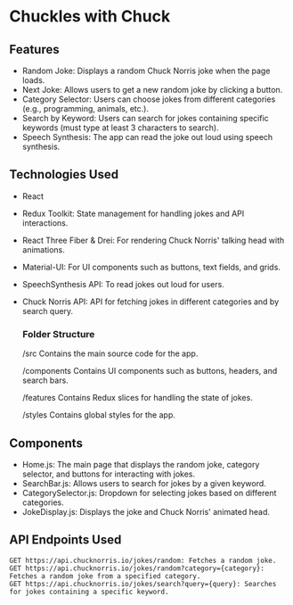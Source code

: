 # Chuckles with Chuck

## Features    
- Random Joke: Displays a random Chuck Norris joke when the page loads.
- Next Joke: Allows users to get a new random joke by clicking a button.
- Category Selector: Users can choose jokes from different categories (e.g., programming, animals, etc.).
- Search by Keyword: Users can search for jokes containing specific keywords (must type at least 3 characters to search).
- Speech Synthesis: The app can read the joke out loud using speech synthesis.


## Technologies Used

- React
- Redux Toolkit: State management for handling jokes and API interactions.
- React Three Fiber & Drei: For rendering Chuck Norris' talking head with animations.
- Material-UI: For UI components such as buttons, text fields, and grids.
- SpeechSynthesis API: To read jokes out loud for users.
- Chuck Norris API: API for fetching jokes in different categories and by search query.

    ### Folder Structure

    /src
    Contains the main source code for the app.

    /components
    Contains UI components such as buttons, headers, and search bars.

    /features
    Contains Redux slices for handling the state of jokes.

    /styles
    Contains global styles for the app.

## Components

- Home.js: The main page that displays the random joke, category selector, and buttons for interacting with jokes.
- SearchBar.js: Allows users to search for jokes by a given keyword.
- CategorySelector.js: Dropdown for selecting jokes based on different categories.
- JokeDisplay.js: Displays the joke and Chuck Norris' animated head.


## API Endpoints Used

    GET https://api.chucknorris.io/jokes/random: Fetches a random joke.
    GET https://api.chucknorris.io/jokes/random?category={category}: Fetches a random joke from a specified category.
    GET https://api.chucknorris.io/jokes/search?query={query}: Searches for jokes containing a specific keyword.

